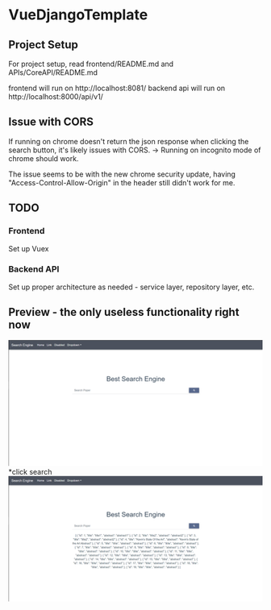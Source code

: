# VueDjangoTemplate

## Project Setup
For project setup, read frontend/README.md and APIs/CoreAPI/README.md

frontend will run on http://localhost:8081/
backend api will run on http://localhost:8000/api/v1/

## Issue with CORS
If running on chrome doesn't return the json response when clicking the search button, it's likely issues with CORS.
-> Running on incognito mode of chrome should work.

The issue seems to be with the new chrome security update, having "Access-Control-Allow-Origin" in the header still didn't work for me.

## TODO
### Frontend
Set up Vuex
### Backend API
Set up proper architecture as needed - service layer, repository layer, etc. 

## Preview - the only useless functionality right now
![alt text](./searchTemplate.PNG)
*click search
![alt text](./searchJsonReturnTemplate.PNG)
